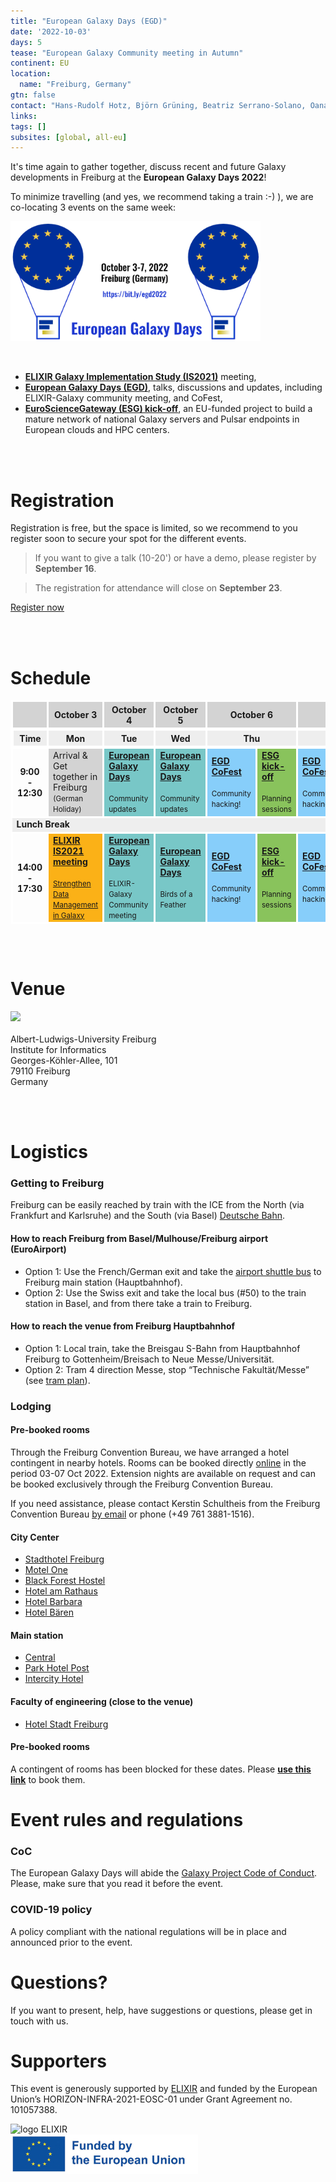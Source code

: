 ```yaml
---
title: "European Galaxy Days (EGD)"
date: '2022-10-03'
days: 5
tease: "European Galaxy Community meeting in Autumn"
continent: EU
location:
  name: "Freiburg, Germany"
gtn: false
contact: "Hans-Rudolf Hotz, Björn Grüning, Beatriz Serrano-Solano, Oana Marchis, Anika Erxleben"
links:
tags: []
subsites: [global, all-eu]
---
```


It's time again to gather together, discuss recent and future Galaxy developments in Freiburg at the **European Galaxy Days 2022**!

To minimize travelling (and yes, we recommend taking a train :-) ), we are co-locating 3 events on the same week:

<div class="float-right" style="max-width: 400px">

![logo EGD](logo-egd2022.png)

</div>

<br>

- [**ELIXIR Galaxy Implementation Study (IS2021)**](/events/2022-10-egd/elixir-is2021/) meeting,
- [**European Galaxy Days (EGD)**](/events/2022-10-egd/egd/), talks, discussions and updates, including ELIXIR-Galaxy community meeting, and CoFest,
- [**EuroScienceGateway (ESG)  kick-off**](/events/2022-10-egd/esg/), an EU-funded project to build a mature network of national Galaxy servers and Pulsar endpoints in European clouds and HPC centers.

<br><br>

# Registration

Registration is free, but the space is limited, so we recommend to you register soon to secure your spot for the different events. 

> If you want to give a talk (10-20') or have a demo, please register by **September 16**.

> The registration for attendance will close on **September 23**.

<div class="row justify-content-center">
  <a class="btn w-25 btn-dark" href="https://bit.ly/egd2022-registration" role="button">Register now</a>
</div>

<br><br>

# Schedule

<table>
  <tbody>
    <tr class="lead text-center" style="background-color: lightgray;">
      <th style="border: 3px solid white;"></th>
      <th style="border: 3px solid white;">October 3</th>
      <th style="border: 3px solid white;">October 4</th>
      <th style="border: 3px solid white;">October 5</th>
      <th colspan=2 style="border: 3px solid white;">October 6</th>
      <th colspan=2 style="border: 3px solid white;">October 7</th>
    </tr>
    <tr class="text-center" style="background-color: #EEEEEE; border: 5px solid white">
      <th style="border: 3px solid white;">Time</th>
      <th style="min-width: 18%; border: 3px solid white;">Mon</th>
      <th style="max-width: 18%; border: 3px solid white;">Tue</th>
      <th style="max-width: 18%; border: 3px solid white;">Wed</th>
      <th colspan=2 style="max-width: 18%; border: 3px solid white;">Thu</th>
      <th colspan=2 style="max-width: 18%; border: 3px solid white;">Fri</th>
    </tr>
    <tr class="text-center">
      <th style="border: 3px solid white;">9:00<br> - <br>12:30</th>
      <td style="border: 3px solid white; background-color: lightgray;">Arrival & Get together in Freiburg
        <br><small>(German Holiday)</small>
      </td>
      <td style="background-color: #78C7C7; border: 3px solid white;"><strong><a href="/events/2022-10-egd/egd/">European Galaxy Days</a></strong>
        <br><br><small>Community updates</small>
      </td>
      <td style="background-color: #78C7C7; border: 3px solid white;"><strong><a href="/events/2022-10-egd/egd/">European Galaxy Days</a></strong>
        <br><br><small>Community updates</small>
      </td>
      <td style="background-color: #87CEFA; border: 3px solid white;"><strong><a href="/events/2022-10-egd/egd/">EGD <br> CoFest</a></strong>
        <br><br><small>Community hacking!</small>
      </td>
      <td style="background-color: #89C35C; border: 3px solid white;"><strong><a href="/events/2022-10-egd/esg/">ESG kick-off</a></strong>
        <br><br><small>Planning sessions</small>
      </td>
      <td style="background-color: #87CEFA; border: 3px solid white;"><strong><a href="/events/2022-10-egd/egd/">EGD <br> CoFest</a></strong>
        <br><br><small>Community hacking!</small>
      </td>
      <td style="background-color: #89C35C; border: 3px solid white;"><strong><a href="/events/2022-10-egd/esg/">ESG kick-off</a></strong>
        <br><br><small>Discussions</small>
      </td>
    </tr>
    <tr class="text-center">
      <td colspan="8" style="background-color: #EEEEEE">
        <strong>Lunch Break</strong>
      </td>
    </tr>
    <tr class="text-center">
      <th style="border: 3px solid white;">14:00<br> - <br>17:30</th>
      <td style="background-color: #FBB117; border: 3px solid white;">
        <strong><a href="/events/2022-10-egd/elixir-is2021/">ELIXIR IS2021 meeting</a></strong>
        <br><br><small><a href="https://elixir-europe.org/internal-projects/commissioned-services/strengthen-data-management-galaxy">Strengthen Data Management in Galaxy</a></small>
      </td>
      <td style="background-color: #78C7C7; border: 3px solid white;"><strong><a href="/events/2022-10-egd/egd/">European Galaxy Days</a></strong>
        <br><br><small>ELIXIR-Galaxy Community meeting</small>
      </td>
      <td style="background-color: #78C7C7; border: 3px solid white;"><strong><a href="/events/2022-10-egd/egd/">European Galaxy Days</a></strong>
        <br><br><small>Birds of a Feather</small>
      </td>
      <td style="background-color: #87CEFA; border: 3px solid white;"><strong><a href="/events/2022-10-egd/egd/">EGD <br> CoFest</a></strong>
        <br><br><small>Community hacking!</small>
      </td>
      <td style="background-color: #89C35C; border: 3px solid white;"><strong><a href="/events/2022-10-egd/esg/">ESG kick-off</a></strong>
        <br><br><small>Planning sessions</small>
      </td>
      <td style="background-color: #87CEFA; border: 3px solid white;"><strong><a href="/events/2022-10-egd/egd/">EGD <br> CoFest</a></strong>
        <br><br><small>Community hacking!</small>
      </td>
    </tr>
  </tbody>
</table>

<br><br>
# Venue

<img class="float-right" src="https://www.informatik.uni-freiburg.de/data/intern/bilder/1756.jpg" />
<br><br>
Albert-Ludwigs-University Freiburg<br />
Institute for Informatics<br />
Georges-Köhler-Allee, 101<br />
79110 Freiburg<br />
Germany

<br><br>

# Logistics
### Getting to Freiburg

Freiburg can be easily reached by train with the ICE from the North (via Frankfurt and Karlsruhe) and the South (via Basel) [Deutsche Bahn](https://www.bahn.com/en).

#### How to reach Freiburg from Basel/Mulhouse/Freiburg airport (EuroAirport)

- Option 1: Use the French/German exit and take the [airport shuttle bus](http://www.freiburger-reisedienst.de/en/airportbus/timetable.php) to Freiburg main station (Hauptbahnhof).
- Option 2: Use the Swiss exit and take the local bus (#50) to the train station in Basel, and from there take a train to Freiburg.

#### How to reach the venue from Freiburg Hauptbahnhof

- Option 1: Local train, take the Breisgau S-Bahn from Hauptbahnhof Freiburg to Gottenheim/Breisach to Neue Messe/Universität.
- Option 2: Tram 4 direction Messe, stop “Technische Fakultät/Messe” (see [tram plan](http://www.vag-freiburg.de/fahrplan-linien/netzplaene/liniennetzplan.html)).

### Lodging

#### Pre-booked rooms

Through the Freiburg Convention Bureau, we have arranged a hotel contingent in nearby hotels. Rooms can be booked directly [online](https://tportal.tomas.travel/EuropeanGalaxyDays2022/ukv/?doSearch=1&date_from=03.10.2022&date_to=07.10.2022&number_adult[]=1&searchtext=Freiburg&rate=FIT00020071256464200&reset=1&lang=en) in the period 03-07 Oct 2022. Extension nights are available on request and can be booked exclusively through the Freiburg Convention Bureau.

If you need assistance, please contact Kerstin Schultheis from the Freiburg Convention Bureau [by email](mailto:groups@fwtm.de) or phone (+49 761 3881-1516).

#### City Center
- [Stadthotel Freiburg](https://www.hotel-freiburg.de/de)
- [Motel One](https://www.motel-one.com/en/hotels/freiburg/hotel-freiburg)
- [Black Forest Hostel](https://www.blackforest-hostel.de)
- [Hotel am Rathaus](http://www.am-rathaus.de)
- [Hotel Barbara](http://www.hotel-barbara.de)
- [Hotel Bären](https://www.hotel-freiburg-baeren.de/)

#### Main station
- [Central](https://www.central-freiburg.de)
- [Park Hotel Post](https://www.park-hotel-post.de/de)
- [Intercity Hotel](https://hrewards.com/de/intercityhotel-freiburg)

#### Faculty of engineering (close to the venue)
- [Hotel Stadt Freiburg](https://www.hotel-stadt-freiburg.de)


#### Pre-booked rooms

A contingent of rooms has been blocked for these dates. Please [**use this link**](https://tportal.tomas.travel/EuropeanGalaxyDays2022/ukv/?doSearch=1&date_from=03.10.2022&date_to=07.10.2022&number_adult[]=1&searchtext=Freiburg&rate=FIT00020071256464200&reset=1&lang=en) to book them.
# Event rules and regulations
### CoC

The European Galaxy Days will abide the [Galaxy Project Code of Conduct](https://galaxyproject.org/community/coc/). Please, make sure that you read it before the event.
### COVID-19 policy

A policy compliant with the national regulations will be in place and announced prior to the event.

# Questions?

If you want to present, help, have suggestions or questions, please get in touch with us.

# Supporters

This event is generously supported by [ELIXIR](https://elixir-europe.org/) and funded by the European Union’s HORIZON-INFRA-2021-EOSC-01 under Grant Agreement no. 101057388.


<div style="max-width: 300px">

![logo ELIXIR](/images/logos/ElixirNoTextLogo.png) 
![logo EC](eu_funded_en.jpg)

</div>

